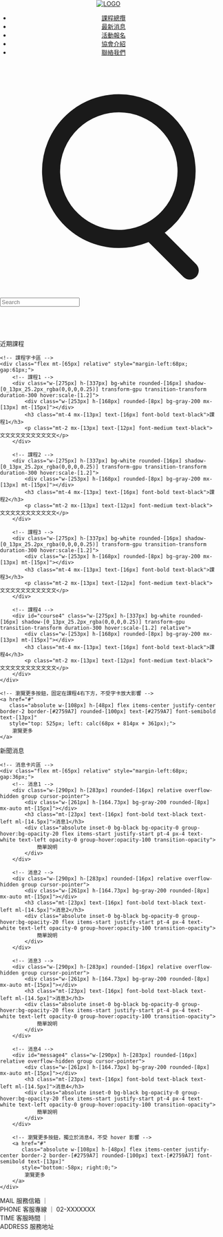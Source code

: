<!DOCTYPE html>
<html lang="zh-Hant">
<head>
    <meta charset="UTF-8">
    <meta name="viewport" content="width=device-width, initial-scale=1.0">
    <title>首頁導覽列範例</title>
    <script src="https://cdn.tailwindcss.com"></script>
    <link href="https://fonts.googleapis.com/css2?family=Inter:wght@400;700&display=swap" rel="stylesheet">
    <style>
        body {
            font-family: 'Inter', sans-serif;
            margin: 0;
            padding: 0;
        }
    </style>
</head>
<body>
    <!-- 導覽列 -->
    <header class="fixed top-0 left-0 w-full bg-black h-20 z-50">
        <div class="max-w-[1440px] mx-auto h-full flex items-center justify-between px-10">
            <!-- LOGO 變成首頁連結 -->
            <a href="/" class="flex-shrink-0">
                <img src="https://i.postimg.cc/QCKTgBMn/20240102-logo.png"
                     alt="LOGO"
                     class="w-[319px] h-[40px] object-contain">
            </a>
            <!-- 選單 -->
            <nav>
                <ul class="flex space-x-[34px] text-white font-bold text-[18px]">
                    <li><a href="#">課程總攬</a></li>
                    <li><a href="#">最新消息</a></li>
                    <li><a href="#">活動報名</a></li>
                    <li><a href="#">協會介紹</a></li>
                    <li><a href="#">聯絡我們</a></li>
                </ul>
            </nav>
        </div>
    </header>
</body>
</html>
<!-- Banner 區塊 -->
<section class="w-screen bg-[#012071] flex justify-center items-center" style="height:600px;">
    <!-- 搜尋框 -->
    <div class="flex items-center w-[90%] max-w-[400px] h-[50px] bg-white/20 rounded-[60px] px-4">
        <!-- 放大鏡 Icon -->
        <svg class="w-5 h-5 text-[#AFAFAF]" fill="none" stroke="currentColor" viewBox="0 0 24 24">
            <path stroke-linecap="round" stroke-linejoin="round" stroke-width="2"
                  d="M21 21l-4.35-4.35m0 0A7.5 7.5 0 1110.5 3a7.5 7.5 0 016.15 13.65z"/>
        </svg>
        <!-- 搜尋文字 -->
        <input type="text" placeholder="Search"
               class="ml-2 w-full bg-transparent border-none text-[#AFAFAF] placeholder-[#AFAFAF] text-[18px] font-normal focus:outline-none"/>
    </div>
</section>
<!-- 近期課程區塊 -->
<section class="mt-[56px] relative">
    <!-- 標題框 -->
    <div class="ml-[68px] w-[182px] h-[60px] bg-[#2759A7] rounded-[100px] flex items-center justify-center">
        <span class="font-bold text-[24px] text-white">近期課程</span>
    </div>

    <!-- 課程字卡區 -->
    <div class="flex mt-[65px] relative" style="margin-left:68px; gap:61px;">
        <!-- 課程1 -->
        <div class="w-[275px] h-[337px] bg-white rounded-[16px] shadow-[0_13px_25.2px_rgba(0,0,0,0.25)] transform-gpu transition-transform duration-300 hover:scale-[1.2]">
            <div class="w-[253px] h-[168px] rounded-[8px] bg-gray-200 mx-[13px] mt-[15px]"></div>
            <h3 class="mt-4 mx-[13px] text-[16px] font-bold text-black">課程1</h3>
            <p class="mt-2 mx-[13px] text-[12px] font-medium text-black">文文文文文文文文文文文</p>
        </div>

        <!-- 課程2 -->
        <div class="w-[275px] h-[337px] bg-white rounded-[16px] shadow-[0_13px_25.2px_rgba(0,0,0,0.25)] transform-gpu transition-transform duration-300 hover:scale-[1.2]">
            <div class="w-[253px] h-[168px] rounded-[8px] bg-gray-200 mx-[13px] mt-[15px]"></div>
            <h3 class="mt-4 mx-[13px] text-[16px] font-bold text-black">課程2</h3>
            <p class="mt-2 mx-[13px] text-[12px] font-medium text-black">文文文文文文文文文文文</p>
        </div>

        <!-- 課程3 -->
        <div class="w-[275px] h-[337px] bg-white rounded-[16px] shadow-[0_13px_25.2px_rgba(0,0,0,0.25)] transform-gpu transition-transform duration-300 hover:scale-[1.2]">
            <div class="w-[253px] h-[168px] rounded-[8px] bg-gray-200 mx-[13px] mt-[15px]"></div>
            <h3 class="mt-4 mx-[13px] text-[16px] font-bold text-black">課程3</h3>
            <p class="mt-2 mx-[13px] text-[12px] font-medium text-black">文文文文文文文文文文文</p>
        </div>

        <!-- 課程4 -->
        <div id="course4" class="w-[275px] h-[337px] bg-white rounded-[16px] shadow-[0_13px_25.2px_rgba(0,0,0,0.25)] transform-gpu transition-transform duration-300 hover:scale-[1.2] relative">
            <div class="w-[253px] h-[168px] rounded-[8px] bg-gray-200 mx-[13px] mt-[15px]"></div>
            <h3 class="mt-4 mx-[13px] text-[16px] font-bold text-black">課程4</h3>
            <p class="mt-2 mx-[13px] text-[12px] font-medium text-black">文文文文文文文文文文文</p>
        </div>
    </div>

    <!-- 瀏覽更多按鈕，固定在課程4右下方，不受字卡放大影響 -->
    <a href="#"
       class="absolute w-[108px] h-[48px] flex items-center justify-center border-2 border-[#2759A7] rounded-[100px] text-[#2759A7] font-semibold text-[13px]"
       style="top: 525px; left: calc(68px + 814px + 361px);">
        瀏覽更多
    </a>
</section>

   <!-- 新聞消息區塊 -->
<section class="mt-[154px] relative">
    <!-- 標題框 -->
    <div class="ml-[68px] w-[182px] h-[60px] bg-[#2759A7] rounded-[100px] flex items-center justify-center">
        <span class="font-bold text-[24px] text-white">新聞消息</span>
    </div>

    <!-- 消息卡片區 -->
    <div class="flex mt-[65px] relative" style="margin-left:68px; gap:36px;">
        <!-- 消息1 -->
        <div class="w-[290px] h-[283px] rounded-[16px] relative overflow-hidden group cursor-pointer">
            <div class="w-[261px] h-[164.73px] bg-gray-200 rounded-[8px] mx-auto mt-[15px]"></div>
            <h3 class="mt-[23px] text-[16px] font-bold text-black text-left ml-[14.5px]">消息1</h3>
            <div class="absolute inset-0 bg-black bg-opacity-0 group-hover:bg-opacity-20 flex items-start justify-start pt-4 px-4 text-white text-left opacity-0 group-hover:opacity-100 transition-opacity">
                簡單說明
            </div>
        </div>

        <!-- 消息2 -->
        <div class="w-[290px] h-[283px] rounded-[16px] relative overflow-hidden group cursor-pointer">
            <div class="w-[261px] h-[164.73px] bg-gray-200 rounded-[8px] mx-auto mt-[15px]"></div>
            <h3 class="mt-[23px] text-[16px] font-bold text-black text-left ml-[14.5px]">消息2</h3>
            <div class="absolute inset-0 bg-black bg-opacity-0 group-hover:bg-opacity-20 flex items-start justify-start pt-4 px-4 text-white text-left opacity-0 group-hover:opacity-100 transition-opacity">
                簡單說明
            </div>
        </div>

        <!-- 消息3 -->
        <div class="w-[290px] h-[283px] rounded-[16px] relative overflow-hidden group cursor-pointer">
            <div class="w-[261px] h-[164.73px] bg-gray-200 rounded-[8px] mx-auto mt-[15px]"></div>
            <h3 class="mt-[23px] text-[16px] font-bold text-black text-left ml-[14.5px]">消息3</h3>
            <div class="absolute inset-0 bg-black bg-opacity-0 group-hover:bg-opacity-20 flex items-start justify-start pt-4 px-4 text-white text-left opacity-0 group-hover:opacity-100 transition-opacity">
                簡單說明
            </div>
        </div>

        <!-- 消息4 -->
        <div id="message4" class="w-[290px] h-[283px] rounded-[16px] relative overflow-hidden group cursor-pointer">
            <div class="w-[261px] h-[164.73px] bg-gray-200 rounded-[8px] mx-auto mt-[15px]"></div>
            <h3 class="mt-[23px] text-[16px] font-bold text-black text-left ml-[14.5px]">消息4</h3>
            <div class="absolute inset-0 bg-black bg-opacity-0 group-hover:bg-opacity-20 flex items-start justify-start pt-4 px-4 text-white text-left opacity-0 group-hover:opacity-100 transition-opacity">
                簡單說明
            </div>
        </div>

        <!-- 瀏覽更多按鈕，獨立於消息4，不受 hover 影響 -->
        <a href="#"
           class="absolute w-[108px] h-[48px] flex items-center justify-center border-2 border-[#2759A7] rounded-[100px] text-[#2759A7] font-semibold text-[13px]"
           style="bottom:-58px; right:0;">
            瀏覽更多
        </a>
    </div>
</section>

<!-- 頁尾區塊 -->
<footer class="w-full h-[320px] bg-white shadow-[0_-5px_10px_rgba(0,0,0,0.25)] flex items-center">
    <div class="ml-[190px] text-[14px] font-medium text-[#6C6C6D]">
        <div class="flex items-center gap-[8px] mb-[12px]">
            <span class="w-[60px] inline-block">MAIL</span>
            <span class="inline-block">服務信箱</span>
            <span class="mx-[8px]">｜</span>
        </div>
        <div class="flex items-center gap-[8px] mb-[12px]">
            <span class="w-[60px] inline-block">PHONE</span>
            <span class="inline-block">客服專線</span>
            <span class="mx-[8px]">｜</span>
            <span class="inline-block">02-XXXXXXX</span>
        </div>
        <div class="flex items-center gap-[8px] mb-[12px]">
            <span class="w-[60px] inline-block">TIME</span>
            <span class="inline-block">客服時間</span>
            <span class="mx-[8px]">｜</span>
        </div>
        <div class="flex items-center gap-[8px]">
            <span class="w-[60px] inline-block">ADDRESS</span>
            <span class="inline-block">服務地址</span>
        </div>
    </div>
</footer>
